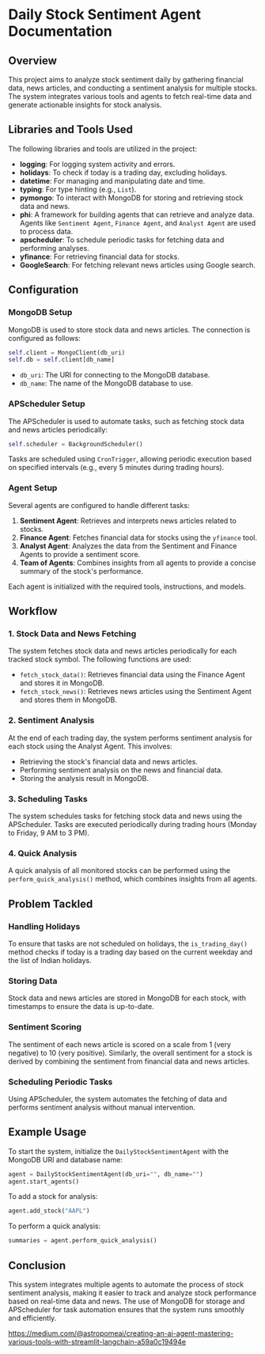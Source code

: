 # Daily Stock Sentiment Agent Documentation

## Overview

This project aims to analyze stock sentiment daily by gathering financial data, news articles, and conducting a sentiment analysis for multiple stocks. The system integrates various tools and agents to fetch real-time data and generate actionable insights for stock analysis.

## Libraries and Tools Used

The following libraries and tools are utilized in the project:

- **logging**: For logging system activity and errors.
- **holidays**: To check if today is a trading day, excluding holidays.
- **datetime**: For managing and manipulating date and time.
- **typing**: For type hinting (e.g., `List`).
- **pymongo**: To interact with MongoDB for storing and retrieving stock data and news.
- **phi**: A framework for building agents that can retrieve and analyze data. Agents like `Sentiment Agent`, `Finance Agent`, and `Analyst Agent` are used to process data.
- **apscheduler**: To schedule periodic tasks for fetching data and performing analyses.
- **yfinance**: For retrieving financial data for stocks.
- **GoogleSearch**: For fetching relevant news articles using Google search.

## Configuration

### MongoDB Setup

MongoDB is used to store stock data and news articles. The connection is configured as follows:

```python
self.client = MongoClient(db_uri)
self.db = self.client[db_name]
```

- `db_uri`: The URI for connecting to the MongoDB database.
- `db_name`: The name of the MongoDB database to use.

### APScheduler Setup

The APScheduler is used to automate tasks, such as fetching stock data and news articles periodically:

```python
self.scheduler = BackgroundScheduler()
```

Tasks are scheduled using `CronTrigger`, allowing periodic execution based on specified intervals (e.g., every 5 minutes during trading hours).

### Agent Setup

Several agents are configured to handle different tasks:

1. **Sentiment Agent**: Retrieves and interprets news articles related to stocks.
2. **Finance Agent**: Fetches financial data for stocks using the `yfinance` tool.
3. **Analyst Agent**: Analyzes the data from the Sentiment and Finance Agents to provide a sentiment score.
4. **Team of Agents**: Combines insights from all agents to provide a concise summary of the stock's performance.

Each agent is initialized with the required tools, instructions, and models.

## Workflow

### 1. Stock Data and News Fetching

The system fetches stock data and news articles periodically for each tracked stock symbol. The following functions are used:

- `fetch_stock_data()`: Retrieves financial data using the Finance Agent and stores it in MongoDB.
- `fetch_stock_news()`: Retrieves news articles using the Sentiment Agent and stores them in MongoDB.

### 2. Sentiment Analysis

At the end of each trading day, the system performs sentiment analysis for each stock using the Analyst Agent. This involves:

- Retrieving the stock's financial data and news articles.
- Performing sentiment analysis on the news and financial data.
- Storing the analysis result in MongoDB.

### 3. Scheduling Tasks

The system schedules tasks for fetching stock data and news using the APScheduler. Tasks are executed periodically during trading hours (Monday to Friday, 9 AM to 3 PM).

### 4. Quick Analysis

A quick analysis of all monitored stocks can be performed using the `perform_quick_analysis()` method, which combines insights from all agents.

## Problem Tackled

### Handling Holidays

To ensure that tasks are not scheduled on holidays, the `is_trading_day()` method checks if today is a trading day based on the current weekday and the list of Indian holidays.

### Storing Data

Stock data and news articles are stored in MongoDB for each stock, with timestamps to ensure the data is up-to-date.

### Sentiment Scoring

The sentiment of each news article is scored on a scale from 1 (very negative) to 10 (very positive). Similarly, the overall sentiment for a stock is derived by combining the sentiment from financial data and news articles.

### Scheduling Periodic Tasks

Using APScheduler, the system automates the fetching of data and performs sentiment analysis without manual intervention.

## Example Usage

To start the system, initialize the `DailyStockSentimentAgent` with the MongoDB URI and database name:

```python
agent = DailyStockSentimentAgent(db_uri="", db_name="")
agent.start_agents()
```

To add a stock for analysis:

```python
agent.add_stock("AAPL")
```

To perform a quick analysis:

```python
summaries = agent.perform_quick_analysis()
```

## Conclusion

This system integrates multiple agents to automate the process of stock sentiment analysis, making it easier to track and analyze stock performance based on real-time data and news. The use of MongoDB for storage and APScheduler for task automation ensures that the system runs smoothly and efficiently.

https://medium.com/@astropomeai/creating-an-ai-agent-mastering-various-tools-with-streamlit-langchain-a59a0c19494e